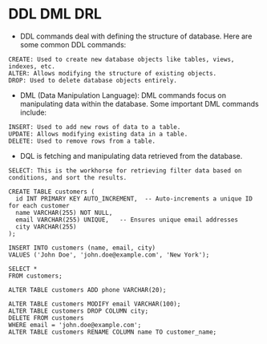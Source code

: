 # DDL DML DRL

* DDL commands deal with defining the structure of database. Here are some common DDL commands:
```
CREATE: Used to create new database objects like tables, views, indexes, etc.
ALTER: Allows modifying the structure of existing objects.
DROP: Used to delete database objects entirely.
```
* DML (Data Manipulation Language): DML commands focus on manipulating data within the database. Some important DML commands include:

```
INSERT: Used to add new rows of data to a table.
UPDATE: Allows modifying existing data in a table.
DELETE: Used to remove rows from a table.
```
* DQL is fetching and manipulating data retrieved from the database.
```
SELECT: This is the workhorse for retrieving filter data based on conditions, and sort the results.
```
```
CREATE TABLE customers (
  id INT PRIMARY KEY AUTO_INCREMENT,  -- Auto-increments a unique ID for each customer
  name VARCHAR(255) NOT NULL,
  email VARCHAR(255) UNIQUE,   -- Ensures unique email addresses
  city VARCHAR(255)
);
```
```
INSERT INTO customers (name, email, city)
VALUES ('John Doe', 'john.doe@example.com', 'New York');
```
```
SELECT *
FROM customers;
```
```
ALTER TABLE customers ADD phone VARCHAR(20);

```
```
ALTER TABLE customers MODIFY email VARCHAR(100);
ALTER TABLE customers DROP COLUMN city;
DELETE FROM customers
WHERE email = 'john.doe@example.com';
ALTER TABLE customers RENAME COLUMN name TO customer_name;

```
